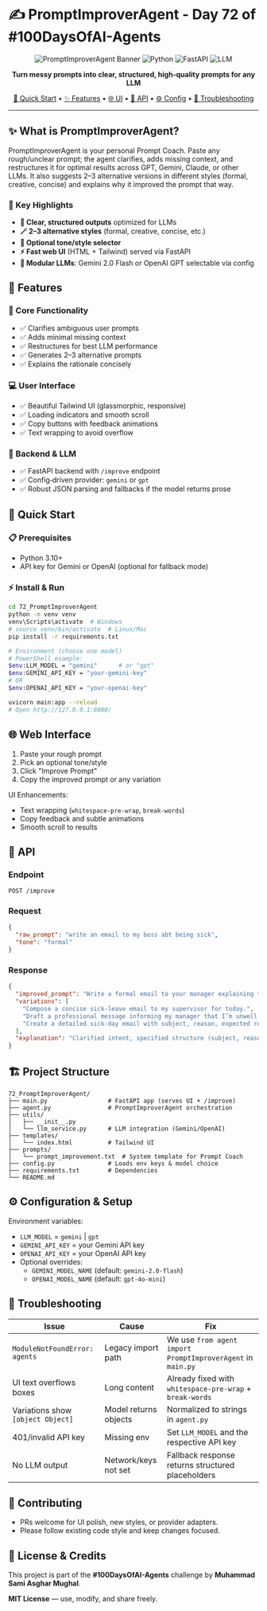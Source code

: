 # ✍️ PromptImproverAgent - Day 72 of #100DaysOfAI-Agents

<div align="center">

![PromptImproverAgent Banner](https://img.shields.io/badge/PromptImproverAgent-Day%2072-teal?style=for-the-badge&logo=google&logoColor=white)
![Python](https://img.shields.io/badge/Python-3.10%2B-green?style=for-the-badge&logo=python&logoColor=white)
![FastAPI](https://img.shields.io/badge/FastAPI-Web%20Framework-blue?style=for-the-badge&logo=fastapi&logoColor=white)
![LLM](https://img.shields.io/badge/LLM-Gemini%202.0%20%7C%20OpenAI-orange?style=for-the-badge)

**Turn messy prompts into clear, structured, high‑quality prompts for any LLM**

[🚀 Quick Start](#-quick-start) • [✨ Features](#-features) • [🌐 UI](#-web-interface) • [🔌 API](#-api) • [⚙️ Config](#%EF%B8%8F-configuration--setup) • [🧪 Troubleshooting](#-troubleshooting)

</div>

---

## ✨ What is PromptImproverAgent?

PromptImproverAgent is your personal Prompt Coach. Paste any rough/unclear prompt; the agent clarifies, adds missing context, and restructures it for optimal results across GPT, Gemini, Claude, or other LLMs. It also suggests 2–3 alternative versions in different styles (formal, creative, concise) and explains why it improved the prompt that way.

### 🌟 Key Highlights
- **🎯 Clear, structured outputs** optimized for LLMs
- **🪄 2–3 alternative styles** (formal, creative, concise, etc.)
- **🧠 Optional tone/style selector**
- **⚡ Fast web UI** (HTML + Tailwind) served via FastAPI
- **🔁 Modular LLMs**: Gemini 2.0 Flash or OpenAI GPT selectable via config

## 🎯 Features

### 🚀 Core Functionality
- ✅ Clarifies ambiguous user prompts
- ✅ Adds minimal missing context
- ✅ Restructures for best LLM performance
- ✅ Generates 2–3 alternative prompts
- ✅ Explains the rationale concisely

### 💻 User Interface
- ✅ Beautiful Tailwind UI (glassmorphic, responsive)
- ✅ Loading indicators and smooth scroll
- ✅ Copy buttons with feedback animations
- ✅ Text wrapping to avoid overflow

### 🔌 Backend & LLM
- ✅ FastAPI backend with `/improve` endpoint
- ✅ Config‑driven provider: `gemini` or `gpt`
- ✅ Robust JSON parsing and fallbacks if the model returns prose

## 🚀 Quick Start

### 📋 Prerequisites
- Python 3.10+
- API key for Gemini or OpenAI (optional for fallback mode)

### ⚡ Install & Run
```bash
cd 72_PromptImproverAgent
python -m venv venv
venv\Scripts\activate  # Windows
# source venv/bin/activate  # Linux/Mac
pip install -r requirements.txt

# Environment (choose one model)
# PowerShell example:
$env:LLM_MODEL = "gemini"      # or "gpt"
$env:GEMINI_API_KEY = "your-gemini-key"
# OR
$env:OPENAI_API_KEY = "your-openai-key"

uvicorn main:app --reload
# Open http://127.0.0.1:8000/
```

## 🌐 Web Interface
1. Paste your rough prompt
2. Pick an optional tone/style
3. Click "Improve Prompt"
4. Copy the improved prompt or any variation

UI Enhancements:
- Text wrapping (`whitespace-pre-wrap`, `break-words`)
- Copy feedback and subtle animations
- Smooth scroll to results

## 🔌 API

### Endpoint
```
POST /improve
```

### Request
```json
{
  "raw_prompt": "write an email to my boss abt being sick",
  "tone": "formal"
}
```

### Response
```json
{
  "improved_prompt": "Write a formal email to your manager explaining that you are unwell and unable to work today. Include subject, greeting, reason, duration, handoff, and a polite closing.",
  "variations": [
    "Compose a concise sick-leave email to my supervisor for today.",
    "Draft a professional message informing my manager that I’m unwell and will be unavailable.",
    "Create a detailed sick-day email with subject, reason, expected return, and next steps."
  ],
  "explanation": "Clarified intent, specified structure (subject, reason, duration, handoff), and aligned tone for workplace communication."
}
```

## 🏗️ Project Structure
```
72_PromptImproverAgent/
├── main.py                 # FastAPI app (serves UI + /improve)
├── agent.py                # PromptImproverAgent orchestration
├── utils/
│   ├── __init__.py
│   └── llm_service.py      # LLM integration (Gemini/OpenAI)
├── templates/
│   └── index.html          # Tailwind UI
├── prompts/
│   └── prompt_improvement.txt  # System template for Prompt Coach
├── config.py               # Loads env keys & model choice
├── requirements.txt        # Dependencies
└── README.md
```

## ⚙️ Configuration & Setup

Environment variables:
- `LLM_MODEL` = `gemini` | `gpt`
- `GEMINI_API_KEY` = your Gemini API key
- `OPENAI_API_KEY` = your OpenAI API key
- Optional overrides:
  - `GEMINI_MODEL_NAME` (default: `gemini-2.0-flash`)
  - `OPENAI_MODEL_NAME` (default: `gpt-4o-mini`)

## 🧪 Troubleshooting

| Issue | Cause | Fix |
|------|-------|-----|
| `ModuleNotFoundError: agents` | Legacy import path | We use `from agent import PromptImproverAgent` in `main.py` |
| UI text overflows boxes | Long content | Already fixed with `whitespace-pre-wrap` + `break-words` |
| Variations show `[object Object]` | Model returns objects | Normalized to strings in `agent.py` |
| 401/invalid API key | Missing env | Set `LLM_MODEL` and the respective API key |
| No LLM output | Network/keys not set | Fallback response returns structured placeholders |

## 🤝 Contributing
- PRs welcome for UI polish, new styles, or provider adapters.
- Please follow existing code style and keep changes focused.

## 📄 License & Credits
This project is part of the **#100DaysOfAI-Agents** challenge by **Muhammad Sami Asghar Mughal**.

**MIT License** — use, modify, and share freely.
